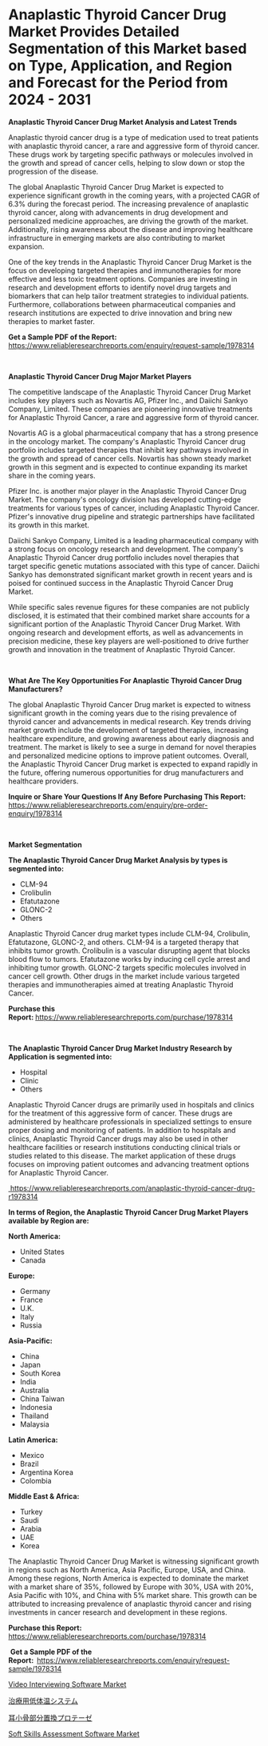 <p><h1>Anaplastic Thyroid Cancer Drug Market Provides Detailed Segmentation of this Market based on Type, Application, and Region and Forecast for the Period from 2024 - 2031</h1></p><p><strong>Anaplastic Thyroid Cancer Drug Market Analysis and Latest Trends</strong></p>
<p><p>Anaplastic thyroid cancer drug is a type of medication used to treat patients with anaplastic thyroid cancer, a rare and aggressive form of thyroid cancer. These drugs work by targeting specific pathways or molecules involved in the growth and spread of cancer cells, helping to slow down or stop the progression of the disease.</p><p>The global Anaplastic Thyroid Cancer Drug Market is expected to experience significant growth in the coming years, with a projected CAGR of 6.3% during the forecast period. The increasing prevalence of anaplastic thyroid cancer, along with advancements in drug development and personalized medicine approaches, are driving the growth of the market. Additionally, rising awareness about the disease and improving healthcare infrastructure in emerging markets are also contributing to market expansion.</p><p>One of the key trends in the Anaplastic Thyroid Cancer Drug Market is the focus on developing targeted therapies and immunotherapies for more effective and less toxic treatment options. Companies are investing in research and development efforts to identify novel drug targets and biomarkers that can help tailor treatment strategies to individual patients. Furthermore, collaborations between pharmaceutical companies and research institutions are expected to drive innovation and bring new therapies to market faster.</p></p>
<p><strong>Get a Sample PDF of the Report:&nbsp;</strong> <a href="https://www.reliableresearchreports.com/enquiry/request-sample/1978314">https://www.reliableresearchreports.com/enquiry/request-sample/1978314</a></p>
<p>&nbsp;</p>
<p><strong>Anaplastic Thyroid Cancer Drug Major Market Players</strong></p>
<p><p>The competitive landscape of the Anaplastic Thyroid Cancer Drug Market includes key players such as Novartis AG, Pfizer Inc., and Daiichi Sankyo Company, Limited. These companies are pioneering innovative treatments for Anaplastic Thyroid Cancer, a rare and aggressive form of thyroid cancer. </p><p>Novartis AG is a global pharmaceutical company that has a strong presence in the oncology market. The company's Anaplastic Thyroid Cancer drug portfolio includes targeted therapies that inhibit key pathways involved in the growth and spread of cancer cells. Novartis has shown steady market growth in this segment and is expected to continue expanding its market share in the coming years.</p><p>Pfizer Inc. is another major player in the Anaplastic Thyroid Cancer Drug Market. The company's oncology division has developed cutting-edge treatments for various types of cancer, including Anaplastic Thyroid Cancer. Pfizer's innovative drug pipeline and strategic partnerships have facilitated its growth in this market.</p><p>Daiichi Sankyo Company, Limited is a leading pharmaceutical company with a strong focus on oncology research and development. The company's Anaplastic Thyroid Cancer drug portfolio includes novel therapies that target specific genetic mutations associated with this type of cancer. Daiichi Sankyo has demonstrated significant market growth in recent years and is poised for continued success in the Anaplastic Thyroid Cancer Drug Market.</p><p>While specific sales revenue figures for these companies are not publicly disclosed, it is estimated that their combined market share accounts for a significant portion of the Anaplastic Thyroid Cancer Drug Market. With ongoing research and development efforts, as well as advancements in precision medicine, these key players are well-positioned to drive further growth and innovation in the treatment of Anaplastic Thyroid Cancer.</p></p>
<p>&nbsp;</p>
<p><strong>What Are The Key Opportunities For Anaplastic Thyroid Cancer Drug Manufacturers?</strong></p>
<p><p>The global Anaplastic Thyroid Cancer Drug market is expected to witness significant growth in the coming years due to the rising prevalence of thyroid cancer and advancements in medical research. Key trends driving market growth include the development of targeted therapies, increasing healthcare expenditure, and growing awareness about early diagnosis and treatment. The market is likely to see a surge in demand for novel therapies and personalized medicine options to improve patient outcomes. Overall, the Anaplastic Thyroid Cancer Drug market is expected to expand rapidly in the future, offering numerous opportunities for drug manufacturers and healthcare providers.</p></p>
<p><strong>Inquire or Share Your Questions If Any Before Purchasing This Report:</strong> <a href="https://www.reliableresearchreports.com/enquiry/pre-order-enquiry/1978314">https://www.reliableresearchreports.com/enquiry/pre-order-enquiry/1978314</a></p>
<p>&nbsp;</p>
<p><strong>Market Segmentation</strong></p>
<p><strong>The Anaplastic Thyroid Cancer Drug Market Analysis by types is segmented into:</strong></p>
<p><ul><li>CLM-94</li><li>Crolibulin</li><li>Efatutazone</li><li>GLONC-2</li><li>Others</li></ul></p>
<p><p>Anaplastic Thyroid Cancer drug market types include CLM-94, Crolibulin, Efatutazone, GLONC-2, and others. CLM-94 is a targeted therapy that inhibits tumor growth. Crolibulin is a vascular disrupting agent that blocks blood flow to tumors. Efatutazone works by inducing cell cycle arrest and inhibiting tumor growth. GLONC-2 targets specific molecules involved in cancer cell growth. Other drugs in the market include various targeted therapies and immunotherapies aimed at treating Anaplastic Thyroid Cancer.</p></p>
<p><strong>Purchase this Report:&nbsp;</strong><a href="https://www.reliableresearchreports.com/purchase/1978314">https://www.reliableresearchreports.com/purchase/1978314</a></p>
<p>&nbsp;</p>
<p><strong>The Anaplastic Thyroid Cancer Drug Market Industry Research by Application is segmented into:</strong></p>
<p><ul><li>Hospital</li><li>Clinic</li><li>Others</li></ul></p>
<p><p>Anaplastic Thyroid Cancer drugs are primarily used in hospitals and clinics for the treatment of this aggressive form of cancer. These drugs are administered by healthcare professionals in specialized settings to ensure proper dosing and monitoring of patients. In addition to hospitals and clinics, Anaplastic Thyroid Cancer drugs may also be used in other healthcare facilities or research institutions conducting clinical trials or studies related to this disease. The market application of these drugs focuses on improving patient outcomes and advancing treatment options for Anaplastic Thyroid Cancer.</p></p>
<p><a href="https://www.reliableresearchreports.com/anaplastic-thyroid-cancer-drug-r1978314">&nbsp;https://www.reliableresearchreports.com/anaplastic-thyroid-cancer-drug-r1978314</a></p>
<p><strong>In terms of Region, the Anaplastic Thyroid Cancer Drug Market Players available by Region are:</strong></p>
<p>
    <p> <strong> North America: </strong>
        <ul>
            <li>United States</li>
            <li>Canada</li>
        </ul>
        </p> 
    <p> <strong> Europe: </strong>
        <ul>
            <li>Germany</li>
            <li>France</li>
            <li>U.K.</li>
            <li>Italy</li>
            <li>Russia</li>
        </ul>
        </p> 
    <p> <strong> Asia-Pacific: </strong>
        <ul>
            <li>China</li>
            <li>Japan</li>
            <li>South Korea</li>
            <li>India</li>
            <li>Australia</li>
            <li>China Taiwan</li>
            <li>Indonesia</li>
            <li>Thailand</li>
            <li>Malaysia</li>
        </ul>
        </p> 
    <p> <strong> Latin America: </strong>
        <ul>
            <li>Mexico</li>
            <li>Brazil</li>
            <li>Argentina Korea</li>
            <li>Colombia</li>
        </ul>
        </p> 
    <p> <strong> Middle East & Africa: </strong>
        <ul>
            <li>Turkey</li>
            <li>Saudi</li>
            <li>Arabia</li>
            <li>UAE</li>
            <li>Korea</li>
        </ul>
    </p>
    </p>
<p><p>The Anaplastic Thyroid Cancer Drug Market is witnessing significant growth in regions such as North America, Asia Pacific, Europe, USA, and China. Among these regions, North America is expected to dominate the market with a market share of 35%, followed by Europe with 30%, USA with 20%, Asia Pacific with 10%, and China with 5% market share. This growth can be attributed to increasing prevalence of anaplastic thyroid cancer and rising investments in cancer research and development in these regions.</p></p>
<p><strong>Purchase this Report: </strong><a href="https://www.reliableresearchreports.com/purchase/1978314">https://www.reliableresearchreports.com/purchase/1978314</a></p>
<p>&nbsp;<strong>Get a Sample PDF of the Report:&nbsp;&nbsp;</strong><a href="https://www.reliableresearchreports.com/enquiry/request-sample/1978314">https://www.reliableresearchreports.com/enquiry/request-sample/1978314</a></p>
<p><strong></strong></p>
<p><p><a href="https://github.com/AndreanneHane2023/Market-Research-Report-List-1/blob/main/video-interviewing-software-market.md">Video Interviewing Software Market</a></p><p><a href="https://github.com/LenoraKris2023/Market-Research-Report-List-1/blob/main/8638142179388.md">治療用低体温システム</a></p><p><a href="https://github.com/Fatimaklein1/Market-Research-Report-List-2/blob/main/1593665179387.md">耳小骨部分置換プロテーゼ</a></p><p><a href="https://github.com/flwellarose/Market-Research-Report-List-1/blob/main/soft-skills-assessment-software-market.md">Soft Skills Assessment Software Market</a></p></p>